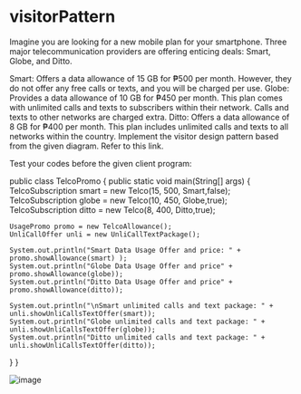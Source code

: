 # visitorPattern

Imagine you are looking for a new mobile plan for your smartphone. Three major telecommunication providers are offering enticing deals: Smart, Globe, and Ditto.

Smart: Offers a data allowance of 15 GB for ₱500 per month. However, they do not offer any free calls or texts, and you will be charged per use.
Globe: Provides a data allowance of 10 GB for ₱450 per month. This plan comes with unlimited calls and texts to subscribers within their network. Calls and texts to other networks are charged extra.
Ditto: Offers a data allowance of 8 GB for ₱400 per month. This plan includes unlimited calls and texts to all networks within the country.
Implement the visitor design pattern based from the given diagram. Refer to this link.  

Test your codes before the given client program:

public class TelcoPromo {
  public static void main(String[] args) {
    TelcoSubscription smart = new Telco(15, 500, Smart,false);
    TelcoSubscription globe = new Telco(10, 450, Globe,true);
    TelcoSubscription ditto = new Telco(8, 400, Ditto,true);

    UsagePromo promo = new TelcoAllowance();
    UnliCallOffer unli = new UnliCallTextPackage();    

    System.out.println("Smart Data Usage Offer and price: " + promo.showAllowance(smart) );
    System.out.println("Globe Data Usage Offer and price" + promo.showAllowance(globe));
    System.out.println("Ditto Data Usage Offer and price" + promo.showAllowance(ditto));

    System.out.println("\nSmart unlimited calls and text package: " + unli.showUnliCallsTextOffer(smart));
    System.out.println("Globe unlimited calls and text package: " + unli.showUnliCallsTextOffer(globe));
    System.out.println("Ditto unlimited calls and text package: " + unli.showUnliCallsTextOffer(ditto));
  }
}

![image](https://github.com/AngelicaManliguez/visitorPattern/assets/142959759/b81c1509-3c40-46f4-8926-18a050611b2f)
